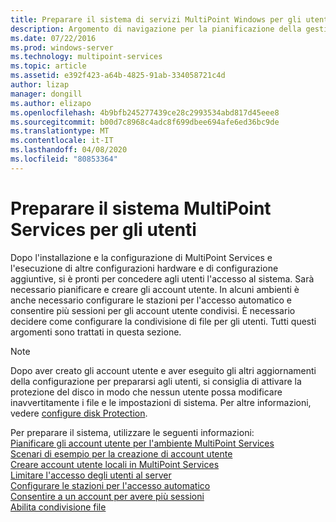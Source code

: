 ```yaml
---
title: Preparare il sistema di servizi MultiPoint Windows per gli utenti
description: Argomento di navigazione per la pianificazione della gestione utenti in MultiPoint Services
ms.date: 07/22/2016
ms.prod: windows-server
ms.technology: multipoint-services
ms.topic: article
ms.assetid: e392f423-a64b-4825-91ab-334058721c4d
author: lizap
manager: dongill
ms.author: elizapo
ms.openlocfilehash: 4b9bfb245277439ce28c2993534abd817d45eee8
ms.sourcegitcommit: b00d7c8968c4adc8f699dbee694afe6ed36bc9de
ms.translationtype: MT
ms.contentlocale: it-IT
ms.lasthandoff: 04/08/2020
ms.locfileid: "80853364"
---
```

# <a name="prepare-your-multipoint-services-system-for-users"></a>Preparare il sistema MultiPoint Services per gli utenti
Dopo l'installazione e la configurazione di MultiPoint Services e l'esecuzione di altre configurazioni hardware e di configurazione aggiuntive, si è pronti per concedere agli utenti l'accesso al sistema. Sarà necessario pianificare e creare gli account utente. In alcuni ambienti è anche necessario configurare le stazioni per l'accesso automatico e consentire più sessioni per gli account utente condivisi. È necessario decidere come configurare la condivisione di file per gli utenti. Tutti questi argomenti sono trattati in questa sezione.  
  
> [!NOTE]  
> Dopo aver creato gli account utente e aver eseguito gli altri aggiornamenti della configurazione per prepararsi agli utenti, si consiglia di attivare la protezione del disco in modo che nessun utente possa modificare inavvertitamente i file e le impostazioni di sistema. Per altre informazioni, vedere [configure disk Protection](Configure-Disk-Protection-in-MultiPoint-services.md).  
  
Per preparare il sistema, utilizzare le seguenti informazioni:  
[Pianificare gli account utente per l'ambiente MultiPoint Services](Plan-user-accounts-for-your-MultiPoint-services-environment.md)  
[Scenari di esempio per la creazione di account utente](Example-scenarios--MultiPoint-Services-user-accounts.md)  
[Creare account utente locali in MultiPoint Services](Create-local-user-accounts.md)  
[Limitare l'accesso degli utenti al server](Limit-users--access-to-the-server-in-MultiPoint-services.md)  
[Configurare le stazioni per l'accesso automatico](Configure-stations-for-automatic-logon.md)  
[Consentire a un account per avere più sessioni](Allow-one-account-to-have-multiple-sessions.md)  
[Abilita condivisione file](Enable-file-sharing-in-MultiPoint-services.md)